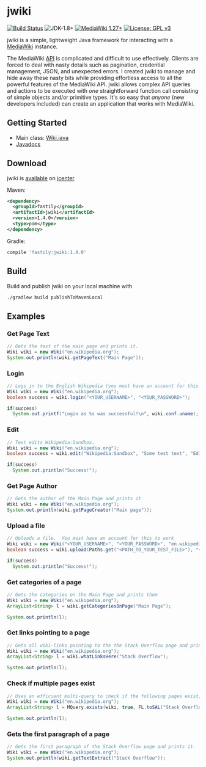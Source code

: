 # jwiki
[![Build Status](https://travis-ci.org/fastily/jwiki.svg?branch=master)](https://travis-ci.org/fastily/jwiki)
![JDK-1.8+](https://upload.wikimedia.org/wikipedia/commons/7/75/Blue_JDK_1.8%2B_Shield_Badge.svg)
[![MediaWiki 1.27+](https://upload.wikimedia.org/wikipedia/commons/2/2c/MediaWiki_1.27%2B_Blue_Badge.svg)](https://www.mediawiki.org/wiki/MediaWiki)
[![License: GPL v3](https://upload.wikimedia.org/wikipedia/commons/8/86/GPL_v3_Blue_Badge.svg)](https://www.gnu.org/licenses/gpl-3.0.en.html)

jwiki is a simple, lightweight Java framework for interacting with a [MediaWiki](https://www.mediawiki.org/wiki/MediaWiki) instance.

The MediaWiki [API](https://www.mediawiki.org/wiki/API:Main_page) is complicated and difficult to use effectively.  Clients are forced to deal with nasty details such as pagination, credential management, JSON, and unexpected errors.  I created jwiki to manage and hide away these nasty bits while providing effortless access to all the powerful features of the MediaWiki API.  jwiki allows complex API queries and actions to be executed with _one_ straightforward function call consisting of simple objects and/or primitive types.  It's so easy that _anyone_ (new developers included) can create an application that works with MediaWiki.


## Getting Started
* Main class: [Wiki.java](https://github.com/fastily/jwiki/blob/master/src/main/java/fastily/jwiki/core/Wiki.java)
* [Javadocs](https://fastily.github.io/jwiki/docs/jwiki/)

## Download
jwiki is [available](https://bintray.com/fastily/maven/jwiki) on [jcenter](https://bintray.com/bintray/jcenter)

Maven:
```xml
<dependency>
  <groupId>fastily</groupId>
  <artifactId>jwiki</artifactId>
  <version>1.4.0</version>
  <type>pom</type>
</dependency>
```

Gradle:
```groovy
compile 'fastily:jwiki:1.4.0'
```

## Build
Build and publish jwiki on your local machine with
```bash
./gradlew build publishToMavenLocal
```

## Examples
### Get Page Text
```java
// Gets the text of the main page and prints it.
Wiki wiki = new Wiki("en.wikipedia.org");
System.out.println(wiki.getPageText("Main Page"));
```

### Login
```java
// Logs in to the English Wikipedia (you must have an account for this to work).
Wiki wiki = new Wiki("en.wikipedia.org");
boolean success = wiki.login("<YOUR_USERNAME>", "<YOUR_PASSWORD>");

if(success)
  System.out.printf("Login as %s was successful!\n", wiki.conf.uname);
```

### Edit
```java
// Test edits Wikipedia:Sandbox.
Wiki wiki = new Wiki("en.wikipedia.org");
boolean success = wiki.edit("Wikipedia:Sandbox", "Some test text", "Edit Summary");

if(success)
  System.out.println("Success!");
```

### Get Page Author
```java
// Gets the author of the Main Page and prints it
Wiki wiki = new Wiki("en.wikipedia.org");
System.out.println(wiki.getPageCreator("Main page"));
```

### Upload a file
```java
// Uploads a file.  You must have an account for this to work
Wiki wiki = new Wiki("<YOUR_USERNAME>", "<YOUR_PASSWORD>", "en.wikipedia.org");
boolean success = wiki.upload(Paths.get("<PATH_TO_YOUR_TEST_FILE>"), "<TITLE_TO_UPLOAD_FILE_TO>", "This is a test", "test summary");

if(success)
  System.out.println("Success!");
```

### Get categories of a page
```java
// Gets the categories on the Main Page and prints them
Wiki wiki = new Wiki("en.wikipedia.org");
ArrayList<String> l = wiki.getCategoriesOnPage("Main Page");

System.out.println(l);
```

### Get links pointing to a page
```java
// Gets all wiki-links pointing to the the Stack Overflow page and prints them
Wiki wiki = new Wiki("en.wikipedia.org");
ArrayList<String> l = wiki.whatLinksHere("Stack Overflow");

System.out.println(l);
```

### Check if multiple pages exist
```java
// Uses an efficient multi-query to check if the following pages exist, and then prints the ones that do.
Wiki wiki = new Wiki("en.wikipedia.org");
ArrayList<String> l = MQuery.exists(wiki, true, FL.toSAL("Stack Overflow", "BlahBlahBlahDoesNotExist", "Main Page"));

System.out.println(l);
```

### Gets the first paragraph of a page
```java
// Gets the first paragraph of the Stack Overflow page and prints it.
Wiki wiki = new Wiki("en.wikipedia.org");
System.out.println(wiki.getTextExtract("Stack Overflow"));
```